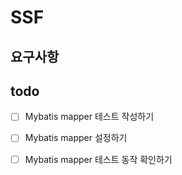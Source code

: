 # SSF

## 요구사항

## todo
- [ ] Mybatis mapper 테스트 작성하기
- [ ] Mybatis mapper 설정하기
- [ ] Mybatis mapper 테스트 동작 확인하기




